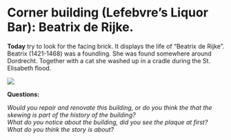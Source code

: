# Corner building (Lefebvre’s Liquor Bar): Beatrix de Rijke.

**Today** try to look for the facing brick. It displays the life of “Beatrix de Rijke”. Beatrix (1421-1468) was a foundling. She was found somewhere around Dordrecht. Together with a cat she washed up in a cradle during the St. Elisabeth flood.

![](/assets/data-models/stories/2019100010_neude_beatrix-de-rijke/featured.png)

**Questions:**

_Would you repair and renovate this building, or do you think the that the skewing is part of the history of the building? \
What do you notice about the building, did you see the plaque at first? \
What do you think the story is about?_
